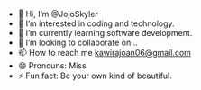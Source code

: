 - 👋 Hi, I’m @JojoSkyler
- 👀 I’m interested in coding and technology.
- 🌱 I’m currently learning software development.
- 💞️ I’m looking to collaborate on...
- 📫 How to reach me kawirajoan06@gmail.com
- 😄 Pronouns: Miss
- ⚡ Fun fact: Be your own kind of beautiful.

<!---
JojoSkyler/JojoSkyler is a ✨ special ✨ repository because its `README.md` (this file) appears on your GitHub profile.
You can click the Preview link to take a look at your changes.
--->
